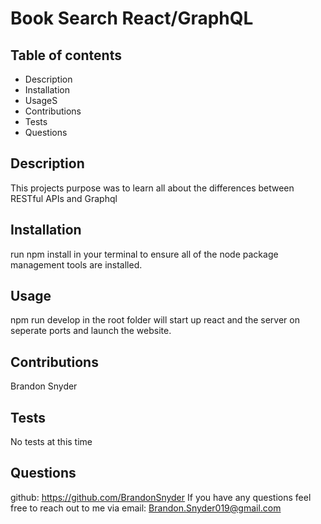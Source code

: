 # Book Search React/GraphQL



## Table of contents 
 - Description
 - Installation
 - UsageS
 - Contributions
 - Tests
 - Questions

## Description
This projects purpose was to learn all about the differences between RESTful APIs and Graphql

## Installation
run npm install in your terminal to ensure all of the node package management tools are installed.

## Usage
npm run develop in the root folder will start up react and the server on seperate ports and launch the website. 

## Contributions
Brandon Snyder

## Tests
No tests at this time

## Questions
github: https://github.com/BrandonSnyder
If you have any questions feel free to reach out to me via email: Brandon.Snyder019@gmail.com



